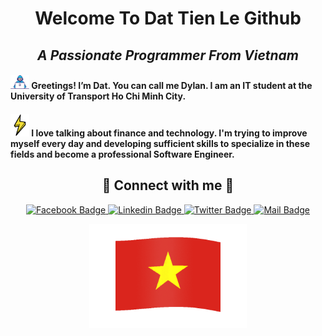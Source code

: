<h1 align="center">Welcome To Dat Tien Le Github</h1>
<h2 align="center"><i>A Passionate Programmer From Vietnam</i></h2>

#### <img src="./images/developer-mini.gif" alt="Developer Icon" width="30"/> Greetings! I’m Dat. You can call me Dylan. I am an IT student at the University of Transport Ho Chi Minh City.

#### <img src="./images/lighting.gif" alt="Lightning Icon" width="30"/> I love talking about finance and technology. I'm trying to improve myself every day and developing sufficient skills to specialize in these fields and become a professional Software Engineer.

<h2 align="center">🤝 Connect with me 🤝</h3>

<p align="center">
  <a href="https://www.fb.com/letiendat1002" target="blank">
    <img src="https://img.shields.io/badge/Facebook-DatTienLe-1877F2?style=flat&labelColor=1877F2&logo=facebook&logoColor=white" alt="Facebook Badge"/>
  </a>
  <a href="https://www.linkedin.com/in/letiendat1002" target="blank">
    <img src="https://img.shields.io/badge/Linkedin-DatTienLe-0e76a8?style=flat&labelColor=0e76a8&logo=linkedin&logoColor=white" alt="Linkedin Badge"/>
  </a>
  <a href="https://twitter.com/letiendat1002" target="blank">
    <img src="https://img.shields.io/badge/Twitter-DatTienLe-1ca0f1?style=flat&labelColor=1ca0f1&logo=twitter&logoColor=white&link=https://twitter.com/Ipenywis" alt="Twitter Badge"/>
  </a>
  <a href="mailto:letiendat1002@gmail.com" target="blank">
    <img src="https://img.shields.io/badge/Mail-DatTienLe-c0392b?style=flat&labelColor=c0392b&logo=gmail&logoColor=white" alt="Mail Badge"/>
  </a>
</p>

<p align="center">
  <img width="50%" src="./images/Flag_of_Vietnam-Animated.gif" alt="Vietnam Flag"/>
</p>
